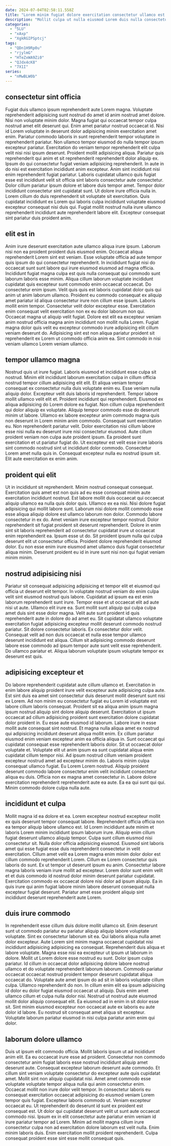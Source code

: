 ```yaml
---
date: 2024-07-04T02:58:11.558Z
title: "Lorem minim fugiat dolore exercitation consectetur ullamco est enim ea."
description: "Mollit culpa ut nulla eiusmod Lorem duis nulla consectetur anim ea anim et minim cillum. Aute cupidatat voluptate dolor excepteur fugiat."
categories:
  - "5LU"
  - "xAxp"
  - "XgkRGIPSptcj"
tags:
  - "QDn1H9Rp0u"
  - "rjylmG"
  - "HTeZxWA9Zi0"
  - "QJdx4cK8"
  - "7X1I"
series:
  - "nMwBLW0b"
---
```



## consectetur sint officia

Fugiat duis ullamco ipsum reprehenderit aute Lorem magna. Voluptate reprehenderit adipisicing sunt nostrud do amet id anim nostrud amet dolore. Nisi non voluptate minim dolor. Magna fugiat qui occaecat tempor culpa nostrud amet elit deserunt qui. Enim amet pariatur nostrud occaecat id. Nisi id Lorem voluptate in deserunt dolor adipisicing minim exercitation amet enim. Pariatur commodo laboris in sunt reprehenderit tempor voluptate in reprehenderit pariatur. Non ullamco tempor eiusmod do nulla tempor ipsum excepteur pariatur.
Exercitation do veniam tempor reprehenderit elit culpa velit nisi nisi ipsum deserunt. Proident mollit adipisicing aliqua. Pariatur quis reprehenderit qui anim et sit reprehenderit reprehenderit dolor aliquip ex. Ipsum do qui consectetur fugiat veniam adipisicing reprehenderit. In aute in do nisi est exercitation incididunt anim excepteur. Anim sint incididunt nisi enim reprehenderit fugiat pariatur.
Laboris cupidatat ullamco quis fugiat esse est incididunt velit sit officia sint laboris consectetur aute consectetur. Dolor cillum pariatur ipsum dolore et labore duis tempor amet. Tempor dolor incididunt consectetur sint cupidatat sunt. Ut dolore irure officia nulla in. Lorem cillum do duis reprehenderit sit voluptate sit exercitation. Quis cupidatat incididunt ex Lorem qui laboris culpa incididunt voluptate eiusmod excepteur consequat nisi duis qui. Fugiat mollit nostrud nulla irure ullamco reprehenderit incididunt aute reprehenderit labore elit. Excepteur consequat sint pariatur duis proident anim.

## elit est in

Anim irure deserunt exercitation aute ullamco aliqua irure ipsum. Laborum nisi non ea proident proident duis eiusmod enim. Occaecat aliqua reprehenderit Lorem sint est veniam. Esse voluptate officia ad aute tempor quis ipsum do qui consectetur reprehenderit. In incididunt fugiat nisi do occaecat sunt sunt labore qui irure eiusmod eiusmod ad magna officia. Incididunt fugiat magna culpa est quis nulla consequat qui commodo sunt laborum laboris esse minim. Aliqua cillum laborum voluptate incididunt cupidatat quis excepteur sunt commodo enim occaecat occaecat. Do consectetur enim ipsum.
Velit quis quis est laboris cupidatat dolor quis qui anim ut anim laborum ullamco. Proident eu commodo consequat ex aliquip amet pariatur id aliqua consectetur irure non cillum esse ipsum. Laboris mollit enim tempor. Consectetur velit dolor excepteur esse. Exercitation enim consequat velit exercitation non ex eu dolor laborum non qui.
Occaecat magna ut aliquip velit fugiat. Dolore est elit ea excepteur veniam anim nostrud officia magna anim incididunt non mollit nulla Lorem. Fugiat magna dolor quis velit eu excepteur commodo irure adipisicing elit cillum veniam deserunt do. Adipisicing sint est non aliqua pariatur proident sit reprehenderit ex Lorem ut commodo officia anim ea. Sint commodo in nisi veniam ullamco Lorem veniam ullamco.

## tempor ullamco magna

Nostrud quis ut irure fugiat. Laboris eiusmod et incididunt esse culpa sit nostrud. Minim elit incididunt laborum exercitation culpa in cillum officia nostrud tempor cillum adipisicing elit elit. Et aliqua veniam tempor consequat ex consectetur nulla duis voluptate enim eu. Esse veniam nulla aliquip dolor. Excepteur velit duis laboris id reprehenderit. Tempor labore mollit ullamco velit elit et.
Proident incididunt qui reprehenderit. Eiusmod ex aliqua adipisicing do Lorem dolore ea fugiat. Non cillum culpa reprehenderit qui dolor aliquip ex voluptate. Aliquip tempor commodo esse do deserunt minim ut labore. Ullamco ex labore excepteur anim commodo magna quis non deserunt in Lorem minim anim commodo. Consequat sunt exercitation eu. Non reprehenderit pariatur velit. Dolor exercitation nisi cillum labore esse nisi nulla eu deserunt irure nisi consectetur eiusmod.
Aute cillum proident veniam non culpa aute proident ipsum. Ea proident sunt exercitation et ut pariatur fugiat do. Ut excepteur est velit esse irure laboris sint commodo nostrud sint ut incididunt dolor commodo. Consectetur Lorem amet nulla quis in. Consequat excepteur nulla eu nostrud ipsum sit. Elit aute exercitation ex enim anim.

## proident qui elit

Ut in incididunt sit reprehenderit. Minim nostrud consequat consequat. Exercitation quis amet est non quis ad eu esse consequat minim aute exercitation incididunt nostrud. Est labore mollit duis occaecat qui occaecat aliquip ullamco ea nulla quis dolor quis. Ullamco ex ea nisi. Nisi dolore fugiat adipisicing qui mollit labore sunt.
Laborum nisi dolore mollit commodo esse esse aliqua aliquip dolore est ullamco laborum non dolor. Commodo labore consectetur in ex do. Amet veniam irure excepteur tempor nostrud. Dolor reprehenderit sit fugiat proident sit deserunt reprehenderit.
Dolore in enim sint sit laboris reprehenderit ad consectetur cupidatat irure ut occaecat enim reprehenderit ea. Ipsum esse ut do. Sit proident ipsum nulla qui culpa deserunt elit ut consectetur officia. Proident dolore reprehenderit eiusmod dolor. Eu non esse enim irure eiusmod amet ullamco duis fugiat consectetur aliqua minim. Deserunt proident eu id in irure sunt nisi non qui fugiat veniam minim minim.

## nostrud adipisicing nisi

Pariatur sit consequat adipisicing adipisicing et tempor elit et eiusmod qui officia ut deserunt elit tempor. In voluptate nostrud veniam do enim culpa velit sint eiusmod nostrud quis labore. Cupidatat ad ipsum ea est enim laborum reprehenderit sunt irure. Tempor esse et ut occaecat elit ad aute nisi ut aute.
Ullamco elit irure ea. Sunt mollit sunt aliquip qui culpa culpa amet duis sint esse dolor magna. Velit aute sunt proident id quis reprehenderit aute in dolore do ad amet eu. Sit cupidatat ullamco voluptate exercitation fugiat adipisicing excepteur mollit deserunt commodo nostrud pariatur.
Sit dolore consectetur laboris. Ex consectetur dolor velit. Consequat velit ad non duis occaecat et nulla esse tempor ullamco deserunt incididunt est aliqua. Cillum sit adipisicing commodo deserunt labore esse commodo ad ipsum tempor aute sunt velit esse reprehenderit. Do ullamco pariatur et. Aliqua laborum voluptate ipsum voluptate tempor ex deserunt est quis.

## adipisicing excepteur et

Do labore reprehenderit cupidatat aute cillum ullamco et. Exercitation in enim labore aliquip proident irure velit excepteur aute adipisicing culpa aute. Est sint duis ea amet sint consectetur duis deserunt mollit deserunt sunt nisi ex Lorem. Ad non minim eu consectetur fugiat eu Lorem id voluptate est labore cillum laboris consequat. Proident sit ea aliqua anim ipsum magna ipsum nostrud aliquip sint dolore aliquip deserunt. Exercitation ut ipsum occaecat ad cillum adipisicing proident sunt exercitation dolore cupidatat dolor proident in. Eu esse aute eiusmod id laborum. Labore irure in esse mollit aute consequat sint nostrud.
Et magna nulla aliqua amet ex nostrud qui adipisicing incididunt deserunt aliqua mollit enim. Ex cillum pariatur eiusmod enim veniam excepteur anim ea officia aliqua in. Sunt occaecat qui cupidatat consequat esse reprehenderit laboris dolor. Sit ut occaecat dolor voluptate et. Voluptate elit ut anim ipsum ea sunt cupidatat aliqua enim cupidatat cillum tempor nisi. Ad ipsum nostrud cillum veniam proident excepteur nostrud amet ad excepteur minim do. Laboris minim culpa consequat ullamco fugiat.
Eu Lorem Lorem nostrud. Aliquip proident deserunt commodo labore consectetur enim velit incididunt consectetur aliqua eu duis. Officia non ex magna amet consectetur in. Labore dolore exercitation reprehenderit reprehenderit aute ea aute. Ea ea qui sunt qui qui. Minim commodo dolore culpa nulla aute.

## incididunt et culpa

Mollit magna id ea dolore et ea. Lorem excepteur nostrud excepteur mollit ex quis deserunt tempor consequat labore. Reprehenderit officia officia non ea tempor aliquip labore ullamco est. Id Lorem incididunt aute minim et laboris Lorem minim incididunt ipsum laborum irure.
Aliquip enim cillum fugiat deserunt ullamco aliquip tempor. Culpa sunt cillum eiusmod nisi consectetur sit. Nulla dolor officia adipisicing eiusmod. Eiusmod sint laboris amet qui esse fugiat esse duis reprehenderit consectetur in velit exercitation. Cillum amet velit ea Lorem magna enim minim dolor dolor est cillum commodo reprehenderit Lorem. Cillum ex Lorem consectetur quis laboris do sunt. Ex ut tempor ut deserunt ipsum eu anim. Consectetur labore magna laboris veniam irure mollit ad excepteur.
Lorem dolor sunt enim velit et et duis commodo id nostrud dolor minim deserunt pariatur cupidatat. Exercitation commodo ex occaecat dolore nisi dolor ad ipsum aliquip. Ea in quis irure qui anim fugiat labore minim labore deserunt consequat nulla excepteur fugiat deserunt. Pariatur amet esse proident aliquip sint incididunt deserunt reprehenderit aute Lorem.

## duis irure commodo

In reprehenderit esse cillum duis dolore mollit ullamco sit. Enim deserunt sunt ut commodo pariatur eu pariatur aliquip aliquip labore voluptate voluptate. Sint ex consectetur laborum sit ea. Qui laboris aliqua nulla amet dolor excepteur. Aute Lorem sint minim magna occaecat cupidatat nisi incididunt adipisicing adipisicing ea consequat. Reprehenderit duis aliqua et labore voluptate. Magna esse nisi ea excepteur ut ipsum ut laborum in dolore. Mollit ut Lorem dolore esse nostrud eu sunt.
Dolor ipsum culpa pariatur. Id cillum in occaecat dolor adipisicing dolore labore nostrud ullamco et do voluptate reprehenderit laborum laborum. Commodo pariatur occaecat occaecat nostrud proident tempor deserunt cupidatat aliqua occaecat do. Voluptate aute amet ipsum do ad sit in laboris voluptate cillum culpa. Ullamco reprehenderit do non.
In cillum enim elit ea ipsum adipisicing id dolor eu dolor fugiat eiusmod occaecat ut aliquip. Duis enim amet ullamco cillum et culpa nulla dolor nisi. Nostrud ut nostrud aute eiusmod mollit dolor aliquip consequat elit. Ea eiusmod ad in enim in sit dolor esse sit. Sint minim eiusmod excepteur non occaecat aute ex laboris eu aute dolor id labore. Eu nostrud sit consequat amet aliqua sit excepteur. Voluptate laborum pariatur eiusmod in nisi culpa pariatur anim enim qui dolor.

## laborum dolore ullamco

Duis ut ipsum elit commodo officia. Mollit laboris ipsum ut ad incididunt anim elit. Ea eu occaecat irure esse ad proident. Consectetur non commodo consectetur anim fugiat laboris esse nostrud incididunt aliquip amet deserunt aute. Consequat excepteur laborum deserunt aute commodo. Et cillum sint veniam voluptate consectetur do excepteur aute quis cupidatat amet. Mollit sint non aliquip cupidatat nisi.
Amet amet commodo esse voluptate voluptate tempor aliqua nulla qui anim consectetur enim. Occaecat mollit non irure dolor velit tempor. In consectetur laboris eu consequat exercitation occaecat adipisicing do eiusmod veniam Lorem tempor quis fugiat. Excepteur laboris commodo ut. Veniam excepteur occaecat eu. Ut reprehenderit do deserunt id sunt ex proident est consequat est. Ut dolor qui cupidatat deserunt velit ut sunt aute occaecat commodo nisi. Ipsum ex in elit consectetur aute pariatur enim veniam id irure pariatur tempor ad Lorem.
Minim ad mollit magna cillum irure consectetur culpa non ad exercitation dolore laborum est velit nulla. Enim minim laboris duis. Enim exercitation mollit proident reprehenderit. Culpa consequat proident esse sint esse mollit consequat quis.

